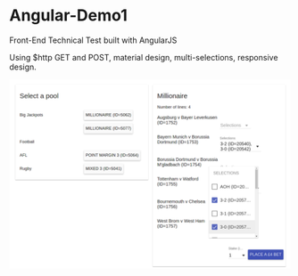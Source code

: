# Angular-Demo1
Front-End Technical Test built with AngularJS

Using $http GET and POST, material design, multi-selections, responsive design.

![Alt text](/screenshot.png?raw=true "Angular-Demo1")
